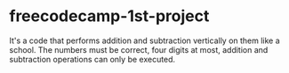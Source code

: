 # freecodecamp-1st-project
It's a code that performs addition and subtraction vertically on them like a school. The numbers must be correct, four digits at most, addition and subtraction operations can only be executed.
